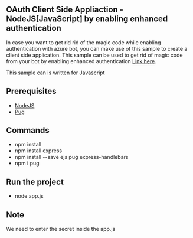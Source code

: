 ## OAuth Client Side Appliaction - NodeJS[JavaScript] by enabling enhanced authentication

In case you want to get rid rid of the magic code while enabling authentication with azure bot, you can make use of this sample to create a client side application.  This sample can be used to get rid of magic code from your bot by enabling enhanced authentication
[Link here](https://blog.botframework.com/2018/09/25/enhanced-direct-line-authentication-features/).

This sample can is written for Javascript


## Prerequisites

- [NodeJS](https://nodejs.org/en/download/) 
- [Pug](https://www.npmjs.com/package/pug) 

## Commands

- npm install 
- npm install express
- npm install --save ejs pug express-handlebars
- npm i pug

## Run the project  
- node app.js

## Note

We need to enter the secret inside the app.js

